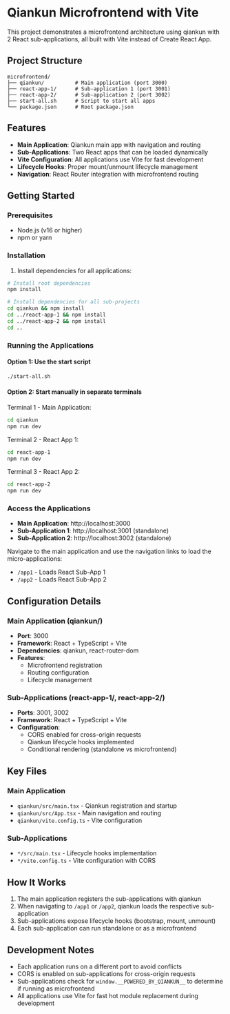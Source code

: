 # Qiankun Microfrontend with Vite

This project demonstrates a microfrontend architecture using qiankun with 2 React sub-applications, all built with Vite instead of Create React App.

## Project Structure

```
microfrontend/
├── qiankun/          # Main application (port 3000)
├── react-app-1/      # Sub-application 1 (port 3001)  
├── react-app-2/      # Sub-application 2 (port 3002)
├── start-all.sh      # Script to start all apps
└── package.json      # Root package.json
```

## Features

- **Main Application**: Qiankun main app with navigation and routing
- **Sub-Applications**: Two React apps that can be loaded dynamically
- **Vite Configuration**: All applications use Vite for fast development
- **Lifecycle Hooks**: Proper mount/unmount lifecycle management
- **Navigation**: React Router integration with microfrontend routing

## Getting Started

### Prerequisites

- Node.js (v16 or higher)
- npm or yarn

### Installation

1. Install dependencies for all applications:
```bash
# Install root dependencies
npm install

# Install dependencies for all sub-projects
cd qiankun && npm install
cd ../react-app-1 && npm install  
cd ../react-app-2 && npm install
cd ..
```

### Running the Applications

#### Option 1: Use the start script
```bash
./start-all.sh
```

#### Option 2: Start manually in separate terminals

Terminal 1 - Main Application:
```bash
cd qiankun
npm run dev
```

Terminal 2 - React App 1:
```bash
cd react-app-1  
npm run dev
```

Terminal 3 - React App 2:
```bash
cd react-app-2
npm run dev
```

### Access the Applications

- **Main Application**: http://localhost:3000
- **Sub-Application 1**: http://localhost:3001 (standalone)
- **Sub-Application 2**: http://localhost:3002 (standalone)

Navigate to the main application and use the navigation links to load the micro-applications:
- `/app1` - Loads React Sub-App 1
- `/app2` - Loads React Sub-App 2

## Configuration Details

### Main Application (qiankun/)

- **Port**: 3000
- **Framework**: React + TypeScript + Vite
- **Dependencies**: qiankun, react-router-dom
- **Features**: 
  - Microfrontend registration
  - Routing configuration
  - Lifecycle management

### Sub-Applications (react-app-1/, react-app-2/)

- **Ports**: 3001, 3002
- **Framework**: React + TypeScript + Vite
- **Configuration**:
  - CORS enabled for cross-origin requests
  - Qiankun lifecycle hooks implemented
  - Conditional rendering (standalone vs microfrontend)

## Key Files

### Main Application
- `qiankun/src/main.tsx` - Qiankun registration and startup
- `qiankun/src/App.tsx` - Main navigation and routing
- `qiankun/vite.config.ts` - Vite configuration

### Sub-Applications  
- `*/src/main.tsx` - Lifecycle hooks implementation
- `*/vite.config.ts` - Vite configuration with CORS

## How It Works

1. The main application registers the sub-applications with qiankun
2. When navigating to `/app1` or `/app2`, qiankun loads the respective sub-application
3. Sub-applications expose lifecycle hooks (bootstrap, mount, unmount)
4. Each sub-application can run standalone or as a microfrontend

## Development Notes

- Each application runs on a different port to avoid conflicts
- CORS is enabled on sub-applications for cross-origin requests
- Sub-applications check for `window.__POWERED_BY_QIANKUN__` to determine if running as microfrontend
- All applications use Vite for fast hot module replacement during development